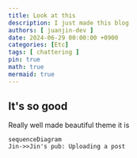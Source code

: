 ```yaml
---
title: Look at this
description: I just made this blog
authors: [ juanjin-dev ]
date: 2024-06-29 00:00:00 +0900
categories: [Etc]
tags: [ chattering ]
pin: true
math: true
mermaid: true
---
```


## It's so good

Really well made beautiful theme it is

```mermaid
sequenceDiagram
Jin->>Jin's pub: Uploading a post
```
